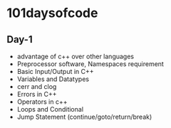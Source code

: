 # 101daysofcode

## Day-1

* advantage of c++ over other languages
* Preprocessor software, Namespaces requirement
* Basic Input/Output in C++
* Variables and Datatypes
* cerr and clog
* Errors in C++
* Operators in c++
* Loops and Conditional
* Jump Statement (continue/goto/return/break)
